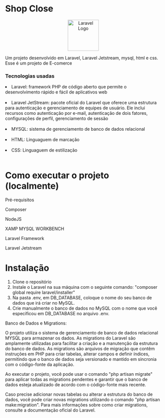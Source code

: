 <h1>Shop Close</h1>
<p align="center"><a href="https://laravel.com" target="_blank"><img src="https://raw.githubusercontent.com/laravel/art/master/logo-lockup/5%20SVG/2%20CMYK/1%20Full%20Color/laravel-logolockup-cmyk-red.svg" width="100" alt="Laravel Logo"></a></p>
<p>Um projeto desenvolvido em Laravel, Laravel Jetstream, mysql, html e css. Esse é um projeto de  E-comerce</p>

<h3>Tecnologias usadas</h3>
<li>Laravel: framework PHP de código aberto que permite o desenvolvimento rápido e fácil de aplicativos web </li> <br>
<li>Laravel JetStream:  pacote oficial do Laravel que oferece uma estrutura para autenticação e gerenciamento de equipes de usuário. Ele inclui recursos como autenticação por e-mail, autenticação de dois fatores, configurações de perfil, gerenciamento de sessão </li> <br>
<li>MYSQL: sistema de gerenciamento de banco de dados relacional </li> <br>
<li>HTML: Linguaguem de marcação </li> <br>
<li>CSS: Linguaguem de estilização </li> <br>

<h1>Como executar o projeto (localmente)</h1>

<p>Pré-requisitos</p>
<p>Composer</p>
<p>NodeJS</p>
<p>XAMP MYSQL WORKBENCH</p>
<p>Laravel Framework</p>
<p>Laravel Jetstream</p>


<h1>Instalação</h1>

1. Clone o repositório
2. Instale o Laravel na sua máquina com o seguinte comando: "composer global require laravel/installer"
3. Na pasta .env, em DB_DATABASE, coloque o nome do seu banco de dados que irá criar no MySQL.
4. Crie manualmente o banco de dados no MySQL com o nome que você especificou em DB_DATABASE no arquivo .env.

Banco de Dados e Migrations:

O projeto utiliza o sistema de gerenciamento de banco de dados relacional MYSQL para armazenar os dados. As migrations do Laravel são amplamente utilizadas para facilitar a criação e a manutenção da estrutura do banco de dados. As migrations são arquivos de migração que contêm instruções em PHP para criar tabelas, alterar campos e definir índices, permitindo que o banco de dados seja versionado e mantido em sincronia com o código-fonte da aplicação.

Ao executar o projeto, você pode usar o comando "php artisan migrate" para aplicar todas as migrations pendentes e garantir que o banco de dados esteja atualizado de acordo com o código-fonte mais recente.

Caso precise adicionar novas tabelas ou alterar a estrutura do banco de dados, você pode criar novas migrations utilizando o comando "php artisan make:migration". Para mais informações sobre como criar migrations, consulte a documentação oficial do Laravel.



